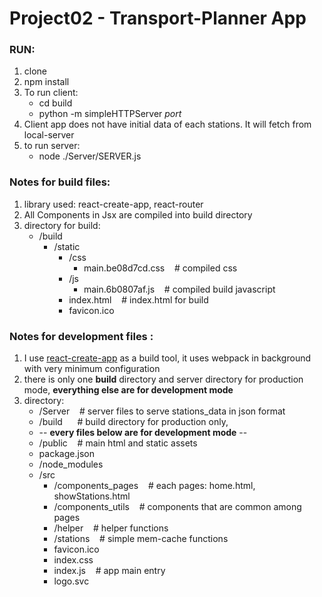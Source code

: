 # Project02 - Transport-Planner App

### RUN:
1. clone
2. npm install
3. To run client: 
   * cd build
   * python -m simpleHTTPServer *port*
4. Client app does not have initial data of each stations. It will fetch from local-server
5. to run server: 
   * node ./Server/SERVER.js

### Notes for build files:
1. library used: react-create-app, react-router
2. All Components in Jsx are compiled into build directory
3. directory for build:
   * /build
     * /static
       * /css
         * main.be08d7cd.css  &nbsp;&nbsp; # compiled css
       * /js      
         * main.6b0807af.js   &nbsp;&nbsp; # compiled build javascript
       * index.html           &nbsp;&nbsp; # index.html for build
       * favicon.ico

### Notes for development files :
1. I use <a href="https://facebook.github.io/react/blog/2016/07/22/create-apps-with-no-configuration.html">react-create-app</a> as a build tool, it uses webpack in background with very minimum configuration
2. there is only one **build** directory and server directory for production mode, **everything else are for development mode**
3. directory: 
   * /Server  &nbsp;&nbsp; # server files to serve stations_data in json format 
   * /build    &nbsp;&nbsp; &nbsp;&nbsp;# build directory for production only, 
   * -- **every files below are for development mode** --
   * /public   &nbsp;&nbsp; # main html and static assets
   * package.json
   * /node_modules
   * /src
     * /components_pages  &nbsp;&nbsp; # each pages: home.html, showStations.html
     * /components_utils  &nbsp;&nbsp; # components that are common among pages
     * /helper   &nbsp;&nbsp; # helper functions
     * /stations  &nbsp;&nbsp; # simple mem-cache functions
     * favicon.ico
     * index.css
     * index.js &nbsp;&nbsp;  # app main entry
     * logo.svc
